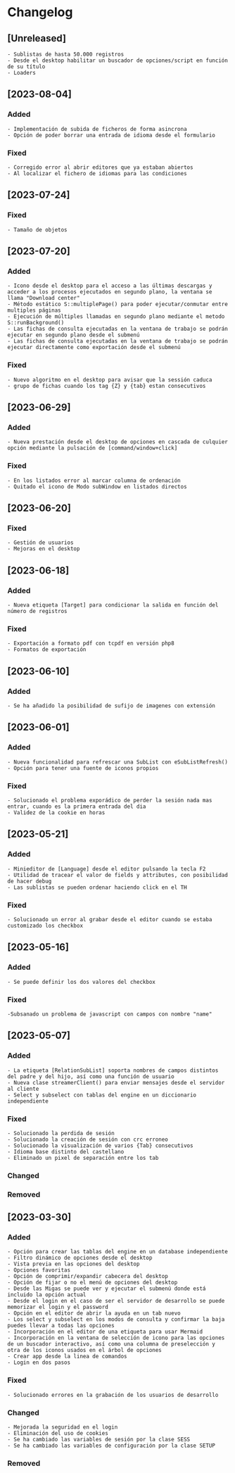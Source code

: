 # Changelog

## [Unreleased]

    - Sublistas de hasta 50.000 registros
    - Desde el desktop habilitar un buscador de opciones/script en función de su título
    - Loaders


## [2023-08-04]

### Added

    - Implementación de subida de ficheros de forma asincrona
    - Opción de poder borrar una entrada de idioma desde el formulario

### Fixed

    - Corregido error al abrir editores que ya estaban abiertos
    - Al localizar el fichero de idiomas para las condiciones


## [2023-07-24]

### Fixed

    - Tamaño de objetos


## [2023-07-20]

### Added

    - Icono desde el desktop para el acceso a las últimas descargas y acceder a los procesos ejecutados en segundo plano, la ventana se llama "Download center"
    - Método estático S::multiplePage() para poder ejecutar/conmutar entre multiples páginas
    - Ejecución de múltiples llamadas en segundo plano mediante el metodo S::runBackground()
    - Las fichas de consulta ejecutadas en la ventana de trabajo se podrán ejecutar en segundo plano desde el submenú 
    - Las fichas de consulta ejecutadas en la ventana de trabajo se podrán ejecutar directamente como exportación desde el submenú 

### Fixed

    - Nuevo algoritmo en el desktop para avisar que la sessión caduca
    - grupo de fichas cuando los tag {Z} y {tab} estan consecutivos

## [2023-06-29]

### Added

    - Nueva prestación desde el desktop de opciones en cascada de culquier opción mediante la pulsación de [command/window+click]

### Fixed

    - En los listados error al marcar columna de ordenación
    - Quitado el icono de Modo subWindow en listados directos

## [2023-06-20]

### Fixed

    - Gestión de usuarios
    - Mejoras en el desktop

## [2023-06-18]

### Added

    - Nueva etiqueta [Target] para condicionar la salida en función del número de registros

### Fixed

    - Exportación a formato pdf con tcpdf en versión php8
    - Formatos de exportación

## [2023-06-10]

### Added

    - Se ha añadido la posibilidad de sufijo de imagenes con extensión

## [2023-06-01]

### Added

    - Nueva funcionalidad para refrescar una SubList con eSubListRefresh()
    - Opción para tener una fuente de iconos propios

### Fixed

    - Solucionado el problema exporádico de perder la sesión nada mas entrar, cuando es la primera entrada del dia
    - Validez de la cookie en horas

## [2023-05-21]

### Added

    - Minieditor de [Language] desde el editor pulsando la tecla F2
    - Utilidad de tracear el valor de fields y attributes, con posibilidad de hacer debug
    - Las sublistas se pueden ordenar haciendo click en el TH

### Fixed

    - Solucionado un error al grabar desde el editor cuando se estaba customizado los checkbox

## [2023-05-16]

### Added

    - Se puede definir los dos valores del checkbox

### Fixed

    -Subsanado un problema de javascript con campos con nombre "name"

## [2023-05-07]

### Added

    - La etiqueta [RelationSubList] soporta nombres de campos distintos del padre y del hijo, así como una función de usuario
    - Nueva clase streamerClient() para enviar mensajes desde el servidor al cliente
    - Select y subselect con tablas del engine en un diccionario independiente

### Fixed

    - Solucionado la perdida de sesión
    - Solucionado la creación de sesión con crc erroneo
    - Solucionado la visualización de varios {Tab} consecutivos
    - Idioma base distinto del castellano
    - Eliminado un pixel de separación entre los tab

### Changed
### Removed


## [2023-03-30]

### Added

    - Opción para crear las tablas del engine en un database independiente
    - Filtro dinámico de opciones desde el desktop
    - Vista previa en las opciones del desktop
    - Opciones favoritas
    - Opción de comprimir/expandir cabecera del desktop
    - Opción de fijar o no el menú de opciones del desktop
    - Desde las Migas se puede ver y ejecutar el submenú donde está incluido la opción actual
    - Desde el login en el caso de ser el servidor de desarrollo se puede memorizar el login y el password
    - Opción en el editor de abrir la ayuda en un tab nuevo
    - Los select y subselect en los modos de consulta y confirmar la baja puedes llevar a todas las opciones
    - Incorporación en el editor de una etiqueta para usar Mermaid
    - Incorporación en la ventana de selección de icono para las opciones de un buscador interactivo, así como una columna de preselección y otra de los iconos usados en el árbol de opciones
    - Crear app desde la linea de comandos
    - Login en dos pasos

### Fixed

    - Solucionado errores en la grabación de los usuarios de desarrollo
    
### Changed

    - Mejorada la seguridad en el login
    - Eliminación del uso de cookies
    - Se ha cambiado las variables de sesión por la clase SESS
    - Se ha cambiado las variables de configuración por la clase SETUP

### Removed
